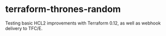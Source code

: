 # terraform-thrones-random
Testing basic HCL2 improvements with Terraform 0.12, as well as webhook delivery to TFC/E.
